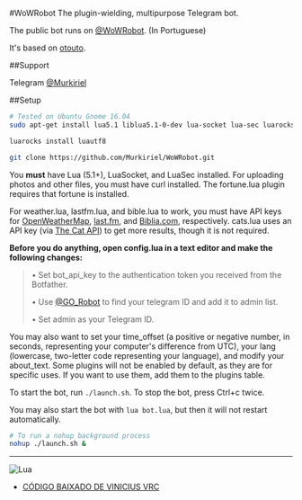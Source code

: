 ﻿#WoWRobot
The plugin-wielding, multipurpose Telegram bot.

The public bot runs on [@WoWRobot](https://telegram.me/WoWRobot). (In Portuguese)

It's based on [otouto](https://github.com/topkecleon/otouto).

##Support

Telegram [@Murkiriel](http://telegram.me/Murkiriel)

##Setup

```bash
# Tested on Ubuntu Gnome 16.04
sudo apt-get install lua5.1 liblua5.1-0-dev lua-socket lua-sec luarocks

luarocks install luautf8

git clone https://github.com/Murkiriel/WoWRobot.git
```

You **must** have Lua (5.1+), LuaSocket, and LuaSec installed. For uploading photos and other files, you must have curl installed. The fortune.lua plugin requires that fortune is installed.

For weather.lua, lastfm.lua, and bible.lua to work, you must have API keys for [OpenWeatherMap](http://openweathermap.org), [last.fm](http://last.fm), and [Biblia.com](http://biblia.com), respectively. cats.lua uses an API key (via [The Cat API](http://thecatapi.com)) to get more results, though it is not required.

**Before you do anything, open config.lua in a text editor and make the following changes:**

> • Set bot_api_key to the authentication token you received from the Botfather.
>
> • Use [@GO_Robot](https://telegram.me/GO_Robot) to find your telegram ID and add it to admin list.
>
> • Set admin as your Telegram ID.

You may also want to set your time_offset (a positive or negative number, in seconds, representing your computer's difference from UTC), your lang (lowercase, two-letter code representing your language), and modify your about_text. Some plugins will not be enabled by default, as they are for specific uses. If you want to use them, add them to the plugins table.

To start the bot, run `./launch.sh`. To stop the bot, press Ctrl+c twice.

You may also start the bot with `lua bot.lua`, but then it will not restart automatically.

```bash
# To run a nohup background process
nohup ./launch.sh &
```

* * *

![Lua](http://www.lua.org/images/powered-by-lua.gif)

* [CÓDIGO BAIXADO DE VINICIUS VRC](https://github.com/viniciusvrc/Lulu)
